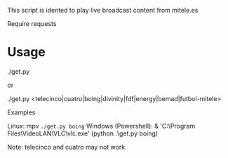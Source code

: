 This script is idented to play live broadcast content from mitele.es

Require requests

# Usage

./get.py

or

./get.py <telecinco|cuatro|boing|divinity|fdf|energy|bemad|futbol-mitele>

Examples

Linux: mpv `./get.py boing`
Windows (Powershell): & 'C:\Program Files\VideoLAN\VLC\vlc.exe' (python .\get.py boing)

Note: telecinco and cuatro may not work
